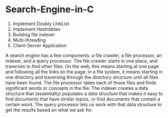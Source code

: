 # Search-Engine-in-C

1. Implement Doubly LinkList
2. Implement Hashtables
3. Building file indexer
4. Multi-threading
5. Client-Server Application

A search engine has a few components: a file crawler, a file processor, an indexer, and a query processor. The file crawler starts in one place, and traverses to find other files. On the web, this means starting at one page and following all the links on the page; in a file system, it means starting in one directory and traversing through the directory structure until all files have been found. The file processor takes each of those files and finds significant words or concepts in the file. The indexer creates a data structure that (essentially) populates a data structure that makes it easy to find documents that have similar topics, or find documents that contain a certain word. The query processor lets us work with that data structure to get the results based on what we ask for.
